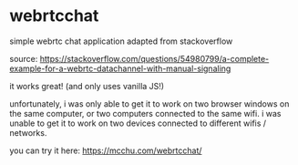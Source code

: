 # webrtcchat
simple webrtc chat application adapted from stackoverflow

source: https://stackoverflow.com/questions/54980799/a-complete-example-for-a-webrtc-datachannel-with-manual-signaling

it works great! (and only uses vanilla JS!)

unfortunately, i was only able to get it to work on two browser windows on the same computer, or two computers connected to the same wifi.
i was unable to get it to work on two devices connected to different wifis / networks.

you can try it here: https://mcchu.com/webrtcchat/
